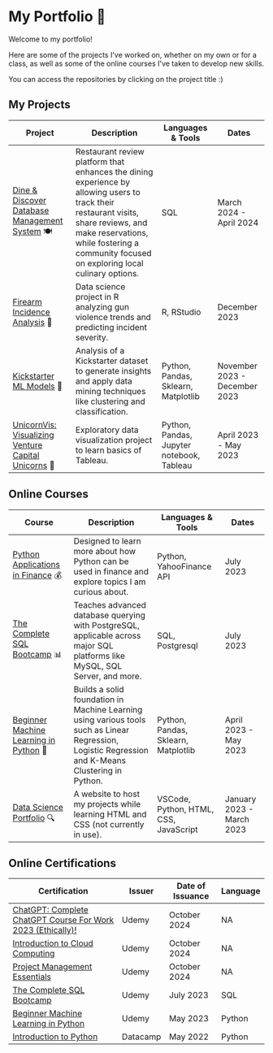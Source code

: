 # My Portfolio 🚀

Welcome to my portfolio!

Here are some of the projects I've worked on, whether on my own or for a class, as well as some of the online courses I've taken to develop new skills.

You can access the repositories by clicking on the project title :)

## My Projects
| Project | Description | Languages & Tools | Dates |
|---------|-------------|-------------------|-------|
|[Dine & Discover Database Management System](https://github.com/caralifarrell/Dine-and-Discover-DBMS) 🍽️|Restaurant review platform that enhances the dining experience by allowing users to track their restaurant visits, share reviews, and make reservations, while fostering a community focused on exploring local culinary options.|SQL|March 2024 - April 2024|
|[Firearm Incidence Analysis](https://github.com/caralifarrell/Firearm-Incidence-Analysis) 🚨|Data science project in R analyzing gun violence trends and predicting incident severity.|R, RStudio|December 2023|
|[Kickstarter ML Models](https://github.com/caralifarrell/Kickstarter-ML-Models) 🚀|Analysis of a Kickstarter dataset to generate insights and apply data mining techniques like clustering and classification.|Python, Pandas, Sklearn, Matplotlib|November 2023 - December 2023|
|[UnicornVis: Visualizing Venture Capital Unicorns](https://github.com/caralifarrell/UnicornVis-Visualizing-Venture-Capital-Unicorns) 🦄|Exploratory data visualization project to learn basics of Tableau.|Python, Pandas, Jupyter notebook, Tableau|April 2023 - May 2023|


## Online Courses
| Course | Description | Languages & Tools | Dates |
|--------|-------------|-------------------|-------|
|[Python Applications in Finance](https://github.com/caralifarrell/Python-Applications-in-Finance/blob/main/README.md) 💰|Designed to learn more about how Python can be used in finance and explore topics I am curious about.|Python, YahooFinance API|July 2023|
|[The Complete SQL Bootcamp](https://github.com/caralifarrell/The-Complete-SQL-Bootcamp-Go-from-Zero-to-Hero) 📊|Teaches advanced database querying with PostgreSQL, applicable across major SQL platforms like MySQL, SQL Server, and more.|SQL, Postgresql|July 2023|
|[Beginner Machine Learning in Python](https://github.com/caralifarrell/Beginner-Machine-Learning-in-Python-ChatGPT-Bonus-2023) 🤖|Builds a solid foundation in Machine Learning using various tools such as Linear Regression, Logistic Regression and K-Means Clustering in Python.|Python, Pandas, Sklearn, Matplotlib|April 2023 - May 2023|
|[Data Science Portfolio](https://github.com/caralifarrell/caralifarrell.github.io) 🔍|A website to host my projects while learning HTML and CSS (not currently in use).|VSCode, Python, HTML, CSS, JavaScript|January 2023 - March 2023|

## Online Certifications
| Certification | Issuer | Date of Issuance | Language |
|---------------|--------|------------------|----------|
|[ ChatGPT: Complete ChatGPT Course For Work 2023 (Ethically)!](https://eylearning.udemy.com/certificate/UC-15c4a79f-d6ff-414a-8486-31ce2e5c143a/?utm_campaign=email&utm_medium=email&utm_source=sendgrid.com)|Udemy|October 2024|NA|
|[Introduction to Cloud Computing](https://eylearning.udemy.com/certificate/UC-c703bf3f-2ef4-4e75-9140-290a8984e5ae/?utm_campaign=email&utm_medium=email&utm_source=sendgrid.com)|Udemy|October 2024|NA|
|[Project Management Essentials](https://eylearning.udemy.com/certificate/UC-cdf7997a-4d26-41f5-a4ed-146770313232/?utm_campaign=email&utm_medium=email&utm_source=sendgrid.com)|Udemy|October 2024|NA|
|[The Complete SQL Bootcamp](https://www.udemy.com/certificate/UC-8208d12b-c0ae-4b57-b881-b200630bf070/)|Udemy|July 2023|SQL|
|[Beginner Machine Learning in Python](https://www.udemy.com/certificate/UC-630f29d7-9e0e-416a-9404-711893eb5759/)|Udemy|May 2023|Python|
|[Introduction to Python](https://www.datacamp.com/completed/statement-of-accomplishment/course/374dd2f247ea61f0a6557e5db79ae8fc44478b0d)|Datacamp|May 2022|Python|
